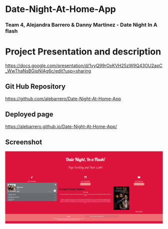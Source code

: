 # Date-Night-At-Home-App
### Team 4, Alejandra Barrero & Danny Martinez  - Date Night In A flash 


# Project Presentation and description 
https://docs.google.com/presentation/d/1vyQ99rOxKVH25zW9Q43OU2apC_WwThaNsBGipNIAg6c/edit?usp=sharing


## Git Hub Repository
https://github.com/alebarrero/Date-Night-At-Home-App


## Deployed page
https://alebarrero.github.io/Date-Night-At-Home-App/

## Screenshot
<img src="https://github.com/alebarrero/Date-Night-At-Home-App/blob/main/dniaf-screenshot.png?raw=true?raw=true" alt="date night in a flash">



